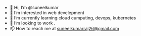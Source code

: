 - 👋 Hi, I’m @suneelkumar 
- 👀 I’m interested in web develepment
- 🌱 I’m currently learning cloud cumputing, devops, kubernetes
- 💞️ I’m looking to work .
- 📫 How to reach me at suneelkumarraj26@gmail.com

<!---
suneelmandy/suneelmandy is a ✨ special ✨ repository because its `README.md` (this file) appears on your GitHub profile.
You can click the Preview link to take a look at your changes.
--->
